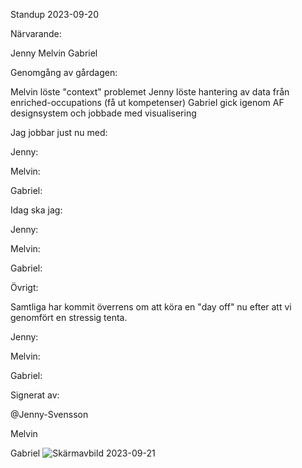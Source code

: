 Standup 2023-09-20

Närvarande:

Jenny Melvin Gabriel

Genomgång av gårdagen:

Melvin löste "context" problemet
Jenny löste hantering av data från enriched-occupations (få ut kompetenser)
Gabriel gick igenom AF designsystem och jobbade med visualisering


Jag jobbar just nu med:

Jenny: 

Melvin: 

Gabriel: 




Idag ska jag:

Jenny: 

Melvin: 

Gabriel: 




Övrigt:

Samtliga har kommit överrens om att köra en "day off" nu efter att vi genomfört en stressig tenta.

Jenny:

Melvin:

Gabriel:




Signerat av:

@Jenny-Svensson

Melvin

Gabriel
![Skärmavbild 2023-09-21](https://github.com/Medieinstitutet/case-f-r-arbetsf-rmedlingen-och-jobtech-grupp-2-1/assets/61707427/1cb2c1f4-a10f-441e-aa95-5d885ce318a9)



